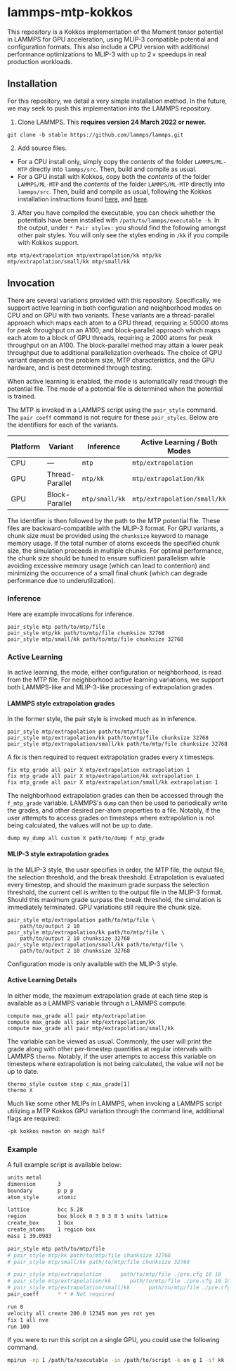 # lammps-mtp-kokkos

This repository is a Kokkos implementation of the Moment tensor potential in LAMMPS for GPU acceleration, using MLIP-3 compatible potential and configuration formats. This also include a CPU version with additional performance optimizations to MLIP-3 with up to $2\,\times$ speedups in real production workloads.

## Installation

For this repository, we detail a very simple installation method. In the future, we may seek to push this implementation into the LAMMPS repository.

1. Clone LAMMPS. This **requires version 24 March 2022 or newer.**

```
git clone -b stable https://github.com/lammps/lammps.git
```

2. Add source files.

- For a CPU install only, simply copy the _contents_ of the folder `LAMMPS/ML-MTP` directly into `lammps/src`. Then, build and compile as usual.
- For a GPU install with Kokkos, copy both the _contents_ of the folder `LAMMPS/ML-MTP` and the _contents_ of the folder `LAMMPS/ML-MTP` directly into `lammps/src`. Then, build and compile as usual, following the Kokkos installation instructions found [here](https://docs.lammps.org/Speed_kokkos.html), and [here](https://docs.lammps.org/Build_extras.html#kokkos).

3.  After you have compiled the executable, you can check whether the potentials have been installed with `/path/to/lammps/executable -h`. In the output, under `* Pair styles:` you should find the following amongst other pair styles. You will only see the styles ending in `/kk` if you compile with Kokkos support.

```
mtp mtp/extrapolation mtp/extrapolation/kk mtp/kk mtp/extrapolation/small/kk mtp/small/kk
```

## Invocation

There are several variations provided with this repository. Specifically, we support active learning in both configuration and neighborhood modes on CPU and on GPU with two variants. These variants are a thread-parallel approach which maps each atom to a GPU thread, requiring $\gtrsim$ 50000 atoms for peak throughput on an A100; and block-parallel approach which maps each atom to a block of GPU threads, requiring $\gtrsim$ 2000 atoms for peak throughput on an A100. The block-parallel method may attain a lower peak throughput due to additional parallelization overheads. The choice of GPU variant depends on the problem size, MTP characteristics, and the GPU hardware, and is best determined through testing.

When active learning is enabled, the mode is automatically read through the potential file. The mode of a potential file is determined when the potential is trained.

The MTP is invoked in a LAMMPS script using the `pair_style` command. The `pair coeff` command is not require for these `pair_styles`. Below are the identifiers for each of the variants.

<div align="center">

| Platform | Variant         | Inference      | Active Learning / Both Modes |
| -------- | --------------- | -------------- | ---------------------------- |
| CPU      | —               | `mtp`          | `mtp/extrapolation`          |
| GPU      | Thread-Parallel | `mtp/kk`       | `mtp/extrapolation/kk`       |
| GPU      | Block-Parallel  | `mtp/small/kk` | `mtp/extrapolation/small/kk` |

</div>

The identifier is then followed by the path to the MTP potential file. These files are backward-compatible with the MLIP-3 format. For GPU variants, a chunk size must be provided using the `chunksize` keyword to manage memory usage. If the total number of atoms exceeds the specified chunk size, the simulation proceeds in multiple chunks. For optimal performance, the chunk size should be tuned to ensure sufficient parallelism while avoiding excessive memory usage (which can lead to contention) and minimizing the occurrence of a small final chunk (which can degrade performance due to underutilization).

### Inference

Here are example invocations for inference.

```
pair_style mtp path/to/mtp/file
pair_style mtp/kk path/to/mtp/file chunksize 32768
pair_style mtp/small/kk path/to/mtp/file chunksize 32768
```

### Active Learning

In active learning, the mode, either configuration or neighborhood, is read from the MTP file. For neighborhood active learning variations, we support both LAMMPS-like and MLIP-3-like processing of extrapolation grades.

#### LAMMPS style extrapolation grades

In the former style, the pair style is invoked much as in inference.

```
pair_style mtp/extrapolation path/to/mtp/file
pair_style mtp/extrapolation/kk path/to/mtp/file chunksize 32768
pair_style mtp/extrapolation/small/kk path/to/mtp/file chunksize 32768
```

A fix is then required to request extrapolation grades every `X` timesteps.

```
fix mtp_grade all pair X mtp/extrapolation extrapolation 1
fix mtp_grade all pair X mtp/extrapolation/kk extrapolation 1
fix mtp_grade all pair X mtp/extrapolation/small/kk extrapolation 1
```

The neighborhood extrapolation grades can then be accessed through the `f_mtp_grade` variable. LAMMPS's `dump` can then be used to periodically write the grades, and other desired per-atom properties to a file. Notably, if the user attempts to access grades on timesteps where extrapolation is not being calculated, the values will not be up to date.

```
dump my_dump all custom X path/to/dump f_mtp_grade
```

#### MLIP-3 style extrapolation grades

In the MLIP-3 style, the user specifies in order, the MTP file, the output file, the selection threshold, and the break threshold. Extrapolation is evaluated every timestep, and should the maximum grade surpass the selection threshold, the current cell is written to the output file in the MLIP-3 format. Should this maximum grade surpass the break threshold, the simulation is immediately terminated. GPU variations still require the chunk size.

```
pair_style mtp/extrapolation path/to/mtp/file \
    path/to/output 2 10
pair_style mtp/extrapolation/kk path/to/mtp/file \
    path/to/output 2 10 chunksize 32768
pair_style mtp/extrapolation/small/kk path/to/mtp/file \
    path/to/output 2 10 chunksize 32768
```

Configuration mode is only available with the MLIP-3 style.

#### Active Learning Details

In either mode, the maximum extrapolation grade at each time step is available as a LAMMPS variable through a LAMMPS compute.

```
compute max_grade all pair mtp/extrapolation
compute max_grade all pair mtp/extrapolation/kk
compute max_grade all pair mtp/extrapolation/small/kk
```

The variable can be viewed as usual. Commonly, the user will print the grade along with other per-timestep quantities at regular intervals with LAMMPS `thermo`. Notably, if the user attempts to access this variable on timesteps where extrapolation is not being calculated, the value will not be up to date.

```
thermo_style custom step c_max_grade[1]
thermo X
```

Much like some other MLIPs in LAMMPS, when invoking a LAMMPS script utilizing a MTP Kokkos GPU variation through the command line, additional flags are required:

```bash
-pk kokkos newton on neigh half
```

### Example

A full example script is available below:

```sh
units metal
dimension       3
boundary        p p p
atom_style      atomic

lattice         bcc 5.28
region          box block 0 3 0 3 0 3 units lattice
create_box      1 box
create_atoms    1 region box
mass 1 39.0983

pair_style mtp path/to/mtp/file
# pair_style mtp/kk path/to/mtp/file chunksize 32768
# pair_style mtp/small/kk path/to/mtp/file chunksize 32768

# pair_style mtp/extrapolation      path/to/mtp/file ./pre.cfg 10 10
# pair_style mtp/extrapolation/kk      path/to/mtp/file ./pre.cfg 10 10 chunksize 32768
# pair_style mtp/extrapolation/small/kk      path/to/mtp/file ./pre.cfg 10 10 chunksize 32768
pair_coeff      * * # Not required

run 0
velocity all create 200.0 12345 mom yes rot yes
fix 1 all nve
run 100
```

If you were to run this script on a single GPU, you could use the following command.

```sh
mpirun -np 1 /path/to/executable -in /path/to/script -k on g 1 -sf kk -pk kokkos newton on neigh half
```
